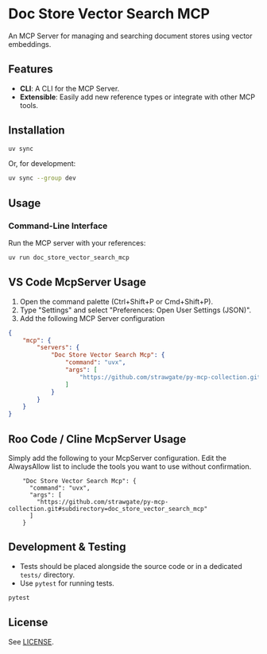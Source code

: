 # Doc Store Vector Search MCP

An MCP Server for managing and searching document stores using vector embeddings.

## Features

- **CLI**: A CLI for the MCP Server.
- **Extensible**: Easily add new reference types or integrate with other MCP tools.

## Installation

```bash
uv sync
```

Or, for development:

```bash
uv sync --group dev
```

## Usage

### Command-Line Interface

Run the MCP server with your references:

```bash
uv run doc_store_vector_search_mcp
```

## VS Code McpServer Usage

1. Open the command palette (Ctrl+Shift+P or Cmd+Shift+P).
2. Type "Settings" and select "Preferences: Open User Settings (JSON)".
3. Add the following MCP Server configuration

```json
{
    "mcp": {
        "servers": {
            "Doc Store Vector Search Mcp": {
                "command": "uvx",
                "args": [
                    "https://github.com/strawgate/py-mcp-collection.git#subdirectory=doc_store_vector_search_mcp"
                ]
            }
        }
    }
}
```

## Roo Code / Cline McpServer Usage
Simply add the following to your McpServer configuration. Edit the AlwaysAllow list to include the tools you want to use without confirmation.

```
    "Doc Store Vector Search Mcp": {
      "command": "uvx",
      "args": [
        "https://github.com/strawgate/py-mcp-collection.git#subdirectory=doc_store_vector_search_mcp"
      ]
    }
```

## Development & Testing

- Tests should be placed alongside the source code or in a dedicated `tests/` directory.
- Use `pytest` for running tests.

```bash
pytest
```

## License

See [LICENSE](LICENSE).